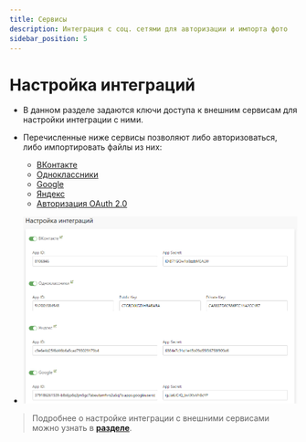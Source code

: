 ```yaml
---
title: Сервисы
description: Интеграция с соц. сетями для авторизации и импорта фото
sidebar_position: 5
---
```


# Настройка интеграций
* В данном разделе задаются ключи доступа к внешним сервисам для настройки интеграции с ними.

* Перечисленные ниже сервисы позволяют либо авторизоваться, либо импортировать файлы из них:
    + [ВКонтакте](/integration/socials?id=ВКонтакте)
    + [Одноклассники](/integration/socials?id=Одноклассники)
    + [Google](/integration/socials?id=google)
    + [Яндекс](/integration/socials?id=Яндекс)
    + [Авторизация OAuth 2.0](https://oauth.net/)
* ![](../_media/site/services.png)
> Подробнее о настройке интеграции с внешними сервисами можно узнать в __[разделе](/integration/socials?id=ВКонтакте)__.